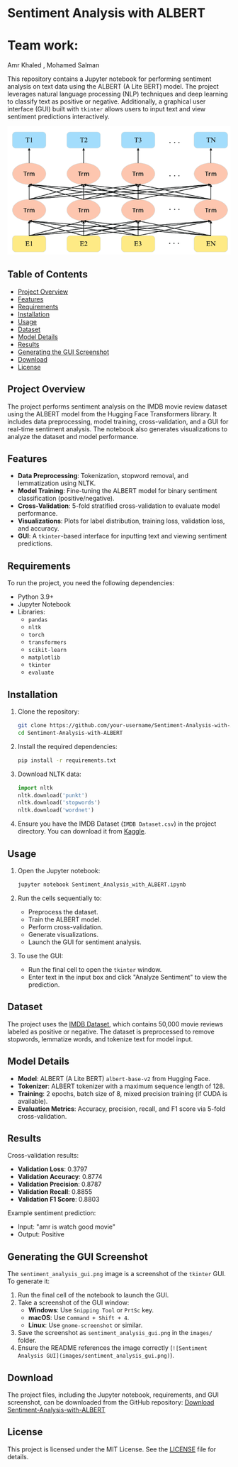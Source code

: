 # Sentiment Analysis with ALBERT

# Team work:
Amr Khaled  ,  Mohamed Salman

This repository contains a Jupyter notebook for performing sentiment analysis on text data using the ALBERT (A Lite BERT) model. The project leverages natural language processing (NLP) techniques and deep learning to classify text as positive or negative. Additionally, a graphical user interface (GUI) built with `tkinter` allows users to input text and view sentiment predictions interactively.

![Sentiment Analysis GUI](sentiment_analysis_gui.png)

## Table of Contents
- [Project Overview](#project-overview)
- [Features](#features)
- [Requirements](#requirements)
- [Installation](#installation)
- [Usage](#usage)
- [Dataset](#dataset)
- [Model Details](#model-details)
- [Results](#results)
- [Generating the GUI Screenshot](#generating-the-gui-screenshot)
- [Download](#download)
- [License](#license)

## Project Overview
The project performs sentiment analysis on the IMDB movie review dataset using the ALBERT model from the Hugging Face Transformers library. It includes data preprocessing, model training, cross-validation, and a GUI for real-time sentiment analysis. The notebook also generates visualizations to analyze the dataset and model performance.

## Features
- **Data Preprocessing**: Tokenization, stopword removal, and lemmatization using NLTK.
- **Model Training**: Fine-tuning the ALBERT model for binary sentiment classification (positive/negative).
- **Cross-Validation**: 5-fold stratified cross-validation to evaluate model performance.
- **Visualizations**: Plots for label distribution, training loss, validation loss, and accuracy.
- **GUI**: A `tkinter`-based interface for inputting text and viewing sentiment predictions.

## Requirements
To run the project, you need the following dependencies:
- Python 3.9+
- Jupyter Notebook
- Libraries:
  - `pandas`
  - `nltk`
  - `torch`
  - `transformers`
  - `scikit-learn`
  - `matplotlib`
  - `tkinter`
  - `evaluate`

## Installation
1. Clone the repository:
   ```bash
   git clone https://github.com/your-username/Sentiment-Analysis-with-ALBERT.git
   cd Sentiment-Analysis-with-ALBERT
   ```

2. Install the required dependencies:
   ```bash
   pip install -r requirements.txt
   ```

3. Download NLTK data:
   ```python
   import nltk
   nltk.download('punkt')
   nltk.download('stopwords')
   nltk.download('wordnet')
   ```

4. Ensure you have the IMDB Dataset (`IMDB Dataset.csv`) in the project directory. You can download it from [Kaggle](https://www.kaggle.com/datasets/lakshmi25npathi/imdb-dataset-of-50k-movie-reviews).

## Usage
1. Open the Jupyter notebook:
   ```bash
   jupyter notebook Sentiment_Analysis_with_ALBERT.ipynb
   ```

2. Run the cells sequentially to:
   - Preprocess the dataset.
   - Train the ALBERT model.
   - Perform cross-validation.
   - Generate visualizations.
   - Launch the GUI for sentiment analysis.

3. To use the GUI:
   - Run the final cell to open the `tkinter` window.
   - Enter text in the input box and click "Analyze Sentiment" to view the prediction.

## Dataset
The project uses the [IMDB Dataset](https://www.kaggle.com/datasets/lakshmi25npathi/imdb-dataset-of-50k-movie-reviews), which contains 50,000 movie reviews labeled as positive or negative. The dataset is preprocessed to remove stopwords, lemmatize words, and tokenize text for model input.

## Model Details
- **Model**: ALBERT (A Lite BERT) `albert-base-v2` from Hugging Face.
- **Tokenizer**: ALBERT tokenizer with a maximum sequence length of 128.
- **Training**: 2 epochs, batch size of 8, mixed precision training (if CUDA is available).
- **Evaluation Metrics**: Accuracy, precision, recall, and F1 score via 5-fold cross-validation.

## Results
Cross-validation results:
- **Validation Loss**: 0.3797
- **Validation Accuracy**: 0.8774
- **Validation Precision**: 0.8787
- **Validation Recall**: 0.8855
- **Validation F1 Score**: 0.8803

Example sentiment prediction:
- Input: "amr is watch good movie"
- Output: Positive

## Generating the GUI Screenshot
The `sentiment_analysis_gui.png` image is a screenshot of the `tkinter` GUI. To generate it:
1. Run the final cell of the notebook to launch the GUI.
2. Take a screenshot of the GUI window:
   - **Windows**: Use `Snipping Tool` or `PrtSc` key.
   - **macOS**: Use `Command + Shift + 4`.
   - **Linux**: Use `gnome-screenshot` or similar.
3. Save the screenshot as `sentiment_analysis_gui.png` in the `images/` folder.
4. Ensure the README references the image correctly (`![Sentiment Analysis GUI](images/sentiment_analysis_gui.png)`).

## Download
The project files, including the Jupyter notebook, requirements, and GUI screenshot, can be downloaded from the GitHub repository:
[Download Sentiment-Analysis-with-ALBERT](https://github.com/your-username/Sentiment-Analysis-with-ALBERT/archive/refs/heads/main.zip)

## License
This project is licensed under the MIT License. See the [LICENSE](LICENSE) file for details.
